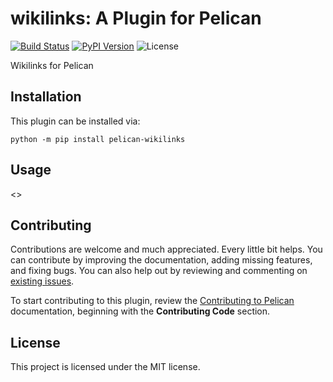 wikilinks: A Plugin for Pelican
====================================================

[![Build Status](https://img.shields.io/github/workflow/status/pelican-plugins/wikilinks/build)](https://github.com/pelican-plugins/wikilinks/actions)
[![PyPI Version](https://img.shields.io/pypi/v/pelican-wikilinks)](https://pypi.org/project/pelican-wikilinks/)
![License](https://img.shields.io/pypi/l/pelican-wikilinks?color=blue)

Wikilinks for Pelican

Installation
------------

This plugin can be installed via:

    python -m pip install pelican-wikilinks

Usage
-----

<<Add plugin details here>>

Contributing
------------

Contributions are welcome and much appreciated. Every little bit helps. You can contribute by improving the documentation, adding missing features, and fixing bugs. You can also help out by reviewing and commenting on [existing issues][].

To start contributing to this plugin, review the [Contributing to Pelican][] documentation, beginning with the **Contributing Code** section.

[existing issues]: https://github.com/pelican-plugins/wikilinks/issues
[Contributing to Pelican]: https://docs.getpelican.com/en/latest/contribute.html

License
-------

This project is licensed under the MIT license.
